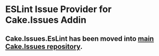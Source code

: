 # ESLint Issue Provider for Cake.Issues Addin

## Cake.Issues.EsLint has been moved into [main Cake.Issues repository](https://github.com/cake-contrib/Cake.Issues).